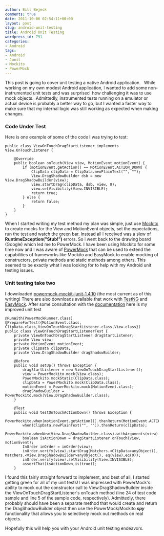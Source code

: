 ```yaml
---
author: Bill Bejeck
comments: true
date: 2011-10-06 02:54:11+00:00
layout: post
slug: android-unit-testing
title: Android Unit Testing
wordpress_id: 791
categories:
- Android
tags:
- Android
- Junit
- Mockito
- PowerMock
---
```


This post is going to cover unit testing a native Android application.   While working on my own modest Android application, I wanted to add some non-instrumented unit tests and was surprised  how challenging it was to use mock objects.  Admittedly, instrumented tests running on a emulator or actual device is probably a better way to go, but I wanted a faster way to make sure that my internal logic was still working as expected when making changes.  


### Code Under Test
<!--more-->

Here is one example of some of the code I was trying to test:

    
    
    public class ViewOnTouchDragStartListener implements View.OnTouchListener {
    
        @Override
        public boolean onTouch(View view, MotionEvent motionEvent) {
            if (motionEvent.getAction() == MotionEvent.ACTION_DOWN) {
                ClipData clipData = ClipData.newPlainText("", "");
                View.DragShadowBuilder dsb = new View.DragShadowBuilder(view);
                view.startDrag(clipData, dsb, view, 0);
                view.setVisibility(View.INVISIBLE);
                return true;
            } else {
                return false;
            }
        }
    }
    


When I started writing my test method my plan was simple, just use [Mockito](http://code.google.com/p/mockito/) to create mocks for the View and MotionEvent objects, set the expectations, run the test and watch the green bar.   Instead all I received was a slew of **RuntimeException("Stub!")** errors.  So I went back to the drawing board (Google) which led me to PowerMock.   I have been using Mockito for some time now and I was aware of  [PowerMock](http://code.google.com/p/powermock/) that can be used to extend the capabilities of frameworks like Mockito and EasyMock to enable mocking of constructors, private methods and static methods among others. This seemed to be exactly what I was looking for to help with my Android unit testing issues.


### Unit testing take two


I downloaded [powermock-mockit-junit-1.4.10](http://code.google.com/p/powermock/downloads/list) (the most current as of this writing)  There are also downloads available that work with [TestNG](http://testng.org/doc/index.html) and [EasyMock](http://easymock.org/). After some consultation with the [documentation](http://code.google.com/p/powermock/wiki/MockitoUsage13) here is my improved unit test

    
    
    @RunWith(PowerMockRunner.class)
    @PrepareForTest({MotionEvent.class, ClipData.class,ViewOnTouchDragStartListener.class,View.class})
    public class ViewOnTouchDragStartListenerTest {
        private ViewOnTouchDragStartListener dragStartListener;
        private View view;
        private MotionEvent motionEvent;
        private ClipData clipData;
        private View.DragShadowBuilder dragShadowBuilder;
    
        @Before
        public void setUp() throws Exception {
            dragStartListener = new ViewOnTouchDragStartListener();
            view = PowerMockito.mock(View.class);
            PowerMockito.mockStatic(ClipData.class);
            clipData = PowerMockito.mock(ClipData.class);
            motionEvent = PowerMockito.mock(MotionEvent.class);
            dragShadowBuilder = PowerMockito.mock(View.DragShadowBuilder.class);
        }
    
        @Test
        public void testOnTouchActionDown() throws Exception {
            PowerMockito.when(motionEvent.getAction()).thenReturn(MotionEvent.ACTION_DOWN);
            when(ClipData.newPlainText("", "")).thenReturn(clipData);
            PowerMockito.whenNew(View.DragShadowBuilder.class).withArguments(view).thenReturn(dragShadowBuilder);
            boolean isActionDown = dragStartListener.onTouch(view, motionEvent);
            InOrder inOrder = inOrder(view);
            inOrder.verify(view).startDrag(Matchers.<ClipData>anyObject(), Matchers.<View.DragShadowBuilder>anyObject(), eq(view),eq(0));
            inOrder.verify(view).setVisibility(View.INVISIBLE);
            assertThat(isActionDown,is(true));
        }
    


I found this fairly straight forward to implement, and best of all, I started getting green for all of my unit tests!  I was impressed with PowerMock's ability to mock out the constructor call to View.DragShadowBuilder inside the ViewOnTouchDragStartListener's onTouch method  (line 24 of test code sample and line 5 of the sample code, respectively).  Admittedly, there probably should have been a separate method that would create and return the DragShadowBuilder object then use the PowerMock/Mockito **_spy_** functionality that allows you to selectively mock out methods on real objects. 

Hopefully this will help you with your Android unit testing endeavors.

